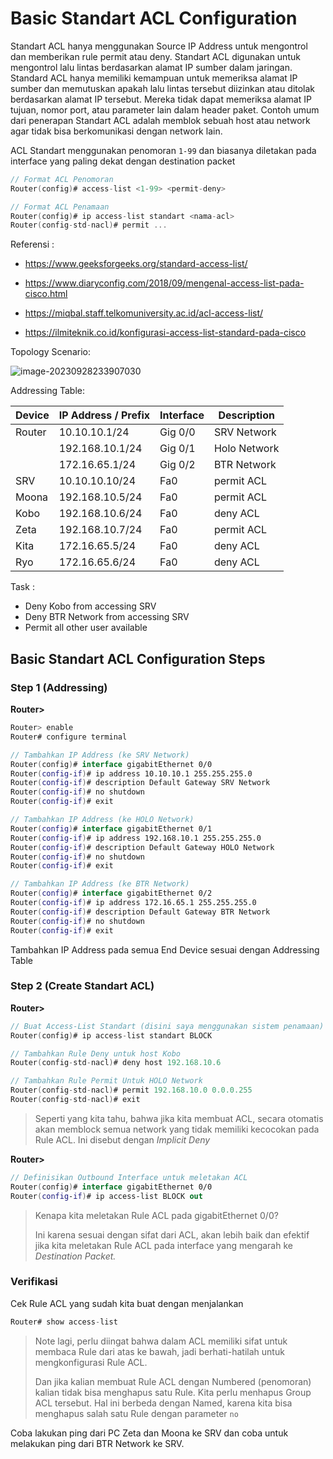 # Basic Standart ACL Configuration

Standart ACL hanya menggunakan Source IP Address untuk mengontrol dan memberikan rule permit atau deny. Standart ACL digunakan untuk mengontrol lalu lintas berdasarkan alamat IP sumber dalam jaringan. Standard ACL hanya memiliki kemampuan untuk memeriksa alamat IP sumber dan memutuskan apakah lalu lintas tersebut diizinkan atau ditolak berdasarkan alamat IP tersebut. Mereka tidak dapat memeriksa alamat IP tujuan, nomor port, atau parameter lain dalam header paket. Contoh umum dari penerapan Standart ACL adalah memblok sebuah host atau network agar tidak bisa berkomunikasi dengan network lain.

ACL Standart menggunakan penomoran `1-99` dan biasanya diletakan pada interface yang paling dekat dengan destination packet

```kotlin
// Format ACL Penomoran
Router(config)# access-list <1-99> <permit-deny> 

// Format ACL Penamaan
Router(config)# ip access-list standart <nama-acl>
Router(config-std-nacl)# permit ...
```

Referensi :

- https://www.geeksforgeeks.org/standard-access-list/

- https://www.diaryconfig.com/2018/09/mengenal-access-list-pada-cisco.html
- https://miqbal.staff.telkomuniversity.ac.id/acl-access-list/
- https://ilmiteknik.co.id/konfigurasi-access-list-standard-pada-cisco

Topology Scenario:

![image-20230928233907030](C:\Users\tpmst\AppData\Roaming\Typora\typora-user-images\image-20230928233907030.png)

Addressing Table:

| Device | IP Address / Prefix | Interface | Description  |
| ------ | ------------------- | --------- | ------------ |
| Router | 10.10.10.1/24       | Gig 0/0   | SRV Network  |
|        | 192.168.10.1/24     | Gig 0/1   | Holo Network |
|        | 172.16.65.1/24      | Gig 0/2   | BTR Network  |
| SRV    | 10.10.10.10/24      | Fa0       | permit ACL   |
| Moona  | 192.168.10.5/24     | Fa0       | permit ACL   |
| Kobo   | 192.168.10.6/24     | Fa0       | deny ACL     |
| Zeta   | 192.168.10.7/24     | Fa0       | permit ACL   |
| Kita   | 172.16.65.5/24      | Fa0       | deny ACL     |
| Ryo    | 172.16.65.6/24      | Fa0       | deny ACL     |

Task :

- Deny Kobo from accessing SRV
- Deny BTR Network from accessing SRV
- Permit all other user available

## Basic Standart ACL Configuration Steps

### Step 1 (Addressing)

**Router>**

```kotlin
Router> enable
Router# configure terminal

// Tambahkan IP Address (ke SRV Network)
Router(config)# interface gigabitEthernet 0/0
Router(config-if)# ip address 10.10.10.1 255.255.255.0
Router(config-if)# description Default Gateway SRV Network
Router(config-if)# no shutdown
Router(config-if)# exit

// Tambahkan IP Address (ke HOLO Network)
Router(config)# interface gigabitEthernet 0/1
Router(config-if)# ip address 192.168.10.1 255.255.255.0
Router(config-if)# description Default Gateway HOLO Network
Router(config-if)# no shutdown
Router(config-if)# exit

// Tambahkan IP Address (ke BTR Network)
Router(config)# interface gigabitEthernet 0/2
Router(config-if)# ip address 172.16.65.1 255.255.255.0
Router(config-if)# description Default Gateway BTR Network
Router(config-if)# no shutdown
Router(config-if)# exit
```

Tambahkan IP Address pada semua End Device sesuai dengan Addressing Table

### Step 2 (Create Standart ACL)

**Router>**

```kotlin
// Buat Access-List Standart (disini saya menggunakan sistem penamaan)
Router(config)# ip access-list standart BLOCK

// Tambahkan Rule Deny untuk host Kobo
Router(config-std-nacl)# deny host 192.168.10.6

// Tambahkan Rule Permit Untuk HOLO Network
Router(config-std-nacl)# permit 192.168.10.0 0.0.0.255
Router(config-std-nacl)# exit
```

> Seperti yang kita tahu, bahwa jika kita membuat ACL, secara otomatis akan memblock semua network yang tidak memiliki kecocokan pada Rule ACL. Ini disebut dengan *Implicit Deny*

**Router>**

```kotlin
// Definisikan Outbound Interface untuk meletakan ACL
Router(config)# interface gigabitEthernet 0/0
Router(config-if)# ip access-list BLOCK out 
```

> Kenapa kita meletakan Rule ACL pada gigabitEthernet 0/0?
>
> Ini karena sesuai dengan sifat dari ACL, akan lebih baik dan efektif jika kita meletakan Rule ACL pada interface yang mengarah ke *Destination Packet.*

### Verifikasi

Cek Rule ACL yang sudah kita buat dengan menjalankan 

```kotlin
Router# show access-list
```

> Note lagi, perlu diingat bahwa dalam ACL memiliki sifat untuk membaca Rule dari atas ke bawah, jadi berhati-hatilah untuk mengkonfigurasi Rule ACL.
>
> Dan jika kalian membuat Rule ACL dengan Numbered (penomoran) kalian tidak bisa menghapus satu Rule. Kita perlu menhapus Group ACL tersebut. Hal ini berbeda dengan Named, karena kita bisa menghapus salah satu Rule dengan parameter `no` 

Coba lakukan ping dari PC Zeta dan Moona ke SRV dan coba untuk melakukan ping dari BTR Network ke SRV.
